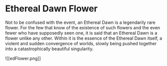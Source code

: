 # Ethereal Dawn Flower


Not to be confused with the event, an Ethereal Dawn is a legendarily rare flower. For the few that know of the existence of such flowers and the even fewer who have supposedly seen one, it is said that an Ethereal Dawn is a flower unlike any other.
Within it is the essence of the Ethereal Dawn itself, a violent and sudden convergence of worlds, slowly being pushed together into a catastrophically beautiful singularity.

![[edFlower.png]]